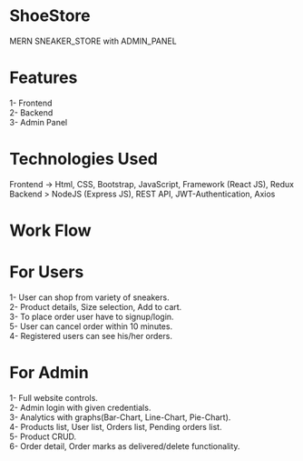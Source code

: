 # ShoeStore
MERN SNEAKER_STORE with ADMIN_PANEL
# Features
1- Frontend  
2- Backend  
3- Admin Panel  
# Technologies Used  
Frontend -> Html, CSS, Bootstrap, JavaScript, Framework (React JS), Redux  
Backend > NodeJS (Express JS), REST API, JWT-Authentication, Axios  
# Work Flow
# For Users
1- User can shop from variety of sneakers.  
2- Product details, Size selection, Add to cart.  
3- To place order user have to signup/login.  
5- User can cancel order within 10 minutes.  
4- Registered users can see his/her orders.  
# For Admin
1- Full website controls.  
2- Admin login with given credentials.  
3- Analytics with graphs(Bar-Chart, Line-Chart, Pie-Chart).  
4- Products list, User list, Orders list, Pending orders list.   
5- Product CRUD.  
6- Order detail, Order marks as delivered/delete functionality.


